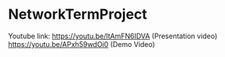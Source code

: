 # NetworkTermProject
Youtube link: https://youtu.be/ltAmFN6IDVA (Presentation video)
              https://youtu.be/APxh59wdOi0 (Demo Video)
